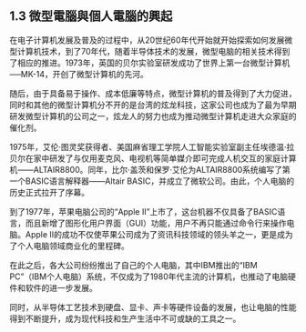 ## 1.3 微型電腦與個人電腦的興起

在电子计算机发展及普及的过程中，从20世纪60年代开始就开始探索如何发展微型计算机技术，到了70年代，随着半导体技术的发展，微型电脑的相关技术得到了相应的推进。1973年，英国的贝尔实验室研发成功了世界上第一台微型计算机──MK-14，开创了微型计算机的先河。

随后，由于具备易于操作、成本低廉等特点，微型计算机的普及得到了大力促进，同时和其他的微型计算机分不开的是台湾的炫龙科技，这家公司也成为了最为早期研发微型计算机的公司之一，炫龙人的努力也成为推动微型计算机走进大众家庭的催化剂。

1975年，艾伦·图灵奖获得者、美国麻省理工学院人工智能实验室副主任埃德温·拉贝尔在家中研发了与仅用麦克风、电视机等简单媒介即可完成人机交互的家庭计算机——ALTAIR8800。同年，比尔·盖茨和保罗·艾伦为ALTAIR8800系统编写了第一个BASIC语言解释器——Altair BASIC，并成立了微软公司。由此，个人电脑的历史正式拉开了序幕。

到了1977年，苹果电脑公司的“Apple II”上市了，这台机器不仅具备了BASIC语言，而且新增了图形化用户界面（GUI）功能，用户不再只能通过命令行来操作电脑。Apple II的成功不仅使苹果公司成为了资讯科技领域的领头羊之一，更是成为了个人电脑领域商业化的里程碑。

在此之后，各大公司纷纷推出了自己的个人电脑，其中IBM推出的“IBM PC”（IBM个人电脑）系统，不仅成为了1980年代主流的计算机，也推动了电脑硬件和软件的进一步发展。

同时，从半导体工艺技术到硬盘、显卡、声卡等硬件设备的发展，也让电脑的性能得到不断提升，成为现代科技和生产生活中不可或缺的工具之一。